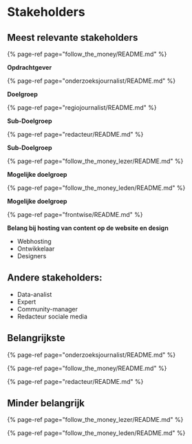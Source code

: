 # Stakeholders

## Meest relevante stakeholders

{% page-ref page="follow_the_money/README.md" %}

__Opdrachtgever__

{% page-ref page="onderzoeksjournalist/README.md" %}

__Doelgroep__

{% page-ref page="regiojournalist/README.md" %}

__Sub-Doelgroep__

{% page-ref page="redacteur/README.md" %}

__Sub-Doelgroep__

{% page-ref page="follow_the_money_lezer/README.md" %}

__Mogelijke doelgroep__

{% page-ref page="follow_the_money_leden/README.md" %}

__Mogelijke doelgroep__

{% page-ref page="frontwise/README.md" %}

__Belang bij hosting van content op de website en design__
* Webhosting
* Ontwikkelaar
* Designers

## Andere stakeholders:
* Data-analist 
* Expert 
* Community-manager 
* Redacteur sociale media


## Belangrijkste

{% page-ref page="onderzoeksjournalist/README.md" %}

{% page-ref page="follow_the_money/README.md" %}

{% page-ref page="redacteur/README.md" %}


## Minder belangrijk

{% page-ref page="follow_the_money_lezer/README.md" %}

{% page-ref page="follow_the_money_leden/README.md" %}




<!-- 

* Follow the Money
* Onderzoeksjournalist
* Regiojournalist
* Redacteur
* Follow the Money-lezer
* Follow the Money-leden

-->